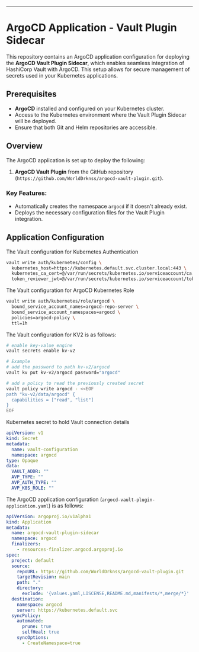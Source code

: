 ---
# ArgoCD Application - Vault Plugin Sidecar

This repository contains an ArgoCD application configuration for deploying the **ArgoCD Vault Plugin Sidecar**, which enables seamless integration of HashiCorp Vault with ArgoCD. This setup allows for secure management of secrets used in your Kubernetes applications.

## Prerequisites

- **ArgoCD** installed and configured on your Kubernetes cluster.
- Access to the Kubernetes environment where the Vault Plugin Sidecar will be deployed.
- Ensure that both Git and Helm repositories are accessible.

## Overview

The ArgoCD application is set up to deploy the following:

1. **ArgoCD Vault Plugin** from the GitHub repository (`https://github.com/WorldDrknss/argocd-vault-plugin.git`).

### Key Features:
- Automatically creates the namespace `argocd` if it doesn't already exist.
- Deploys the necessary configuration files for the Vault Plugin integration.

## Application Configuration

The Vault configuration for Kubernetes Authentication

```bash
vault write auth/kubernetes/config \
  kubernetes_host=https://kubernetes.default.svc.cluster.local:443 \
  kubernetes_ca_cert=@/var/run/secrets/kubernetes.io/serviceaccount/ca.crt \
  token_reviewer_jwt=@/var/run/secrets/kubernetes.io/serviceaccount/token
```

The Vault configuration for ArgoCD Kubernetes Role

```bash
vault write auth/kubernetes/role/argocd \
  bound_service_account_names=argocd-repo-server \
  bound_service_account_namespaces=argocd \
  policies=argocd-policy \
  ttl=1h
```

The Vault configuration for KV2 is as follows:

```bash
# enable key-value engine
vault secrets enable kv-v2

# Example
# add the password to path kv-v2/argocd
vault kv put kv-v2/argocd password="argocd"

# add a policy to read the previously created secret
vault policy write argocd - <<EOF
path "kv-v2/data/argocd" {
  capabilities = ["read", "list"]
}
EOF
```
Kubernetes secret to hold Vault connection details

```yaml
apiVersion: v1
kind: Secret
metadata:
  name: vault-configuration
  namespace: argocd
type: Opaque
data:
  VAULT_ADDR: ""
  AVP_TYPE: ""
  AVP_AUTH_TYPE: ""
  AVP_K8S_ROLE: ""
```

The ArgoCD application configuration (`argocd-vault-plugin-application.yaml`) is as follows:

```yaml
apiVersion: argoproj.io/v1alpha1
kind: Application
metadata:
  name: argocd-vault-plugin-sidecar
  namespace: argocd
  finalizers:
    - resources-finalizer.argocd.argoproj.io
spec:
  project: default
  source:
    repoURL: https://github.com/WorldDrknss/argocd-vault-plugin.git
    targetRevision: main
    path: "."
    directory:
      exclude: '{values.yaml,LISCENSE,README.md,manifests/*,merge/*}'  # Exclude unnecessary files
  destination:
    namespace: argocd
    server: https://kubernetes.default.svc
  syncPolicy:
    automated:
      prune: true
      selfHeal: true
    syncOptions:
      - CreateNamespace=true
